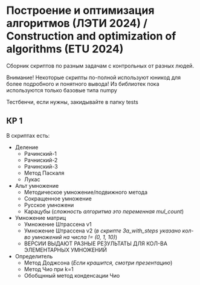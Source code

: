 # Построение и оптимизация алгоритмов (ЛЭТИ 2024) / Construction and optimization of algorithms (ETU 2024)
Сборник скриптов по разным задачам с контрольных от разных людей.

Внимание! Некоторые скрипты по-полной используют юникод для более подробного и понятного вывода! Из библиотек пока используются только базовые типа numpy

Тестбенчи, если нужны, закидывайте в папку tests


## КР 1

В скриптах есть:
- Деление
  - Рачинский-1
  - Рачниский-2
  - Рачинский-3
  - Метод Паскаля
  - Лукас
- Альт умножение
  - Методическое умножение/подвижного метода
  - Сокращенное умножение
  - Русское умножени
  - Карацубы (_сложность алгоритма это переменная mul\_count_)
- Умножение матриц
  - Умножение Штрассена v1
  - Умножение Штрассена v2 (_в скрипте 3a\_with\_steps указано кол-во умножений на числа != (0, 1, 10)_)
  - ВЕРСИИ ВЫДАЮТ РАЗНЫЕ РЕЗУЛЬТАТЫ ДЛЯ КОЛ-ВА ЭЛЕМЕНТАРНЫХ УМНОЖЕНИЙ
- Определитель
  - Метод Доджсона (_Если крашится, смотри презентацию_)
  - Метод Чио при k=1
  - Обобщнный метод конденсации Чио

